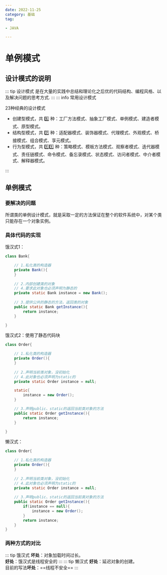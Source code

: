 ```yaml
---
date: 2022-11-25
category: 基础
tag:

- JAVA

---
```


# 单例模式

## 设计模式的说明

::: tip 设计模式
是在大量的实践中总结和理论化之后优的代码结构、编程风格、以及解决问题的思考方式.
:::
::: info 常用设计模式

23种经典的设计模式

- 创建型模式，共 :five: 种：工厂方法模式、抽象工厂模式、单例模式、建造者模式、原型模式。
- 结构型模式，共 :seven: 种：适配器模式、装饰器模式、代理模式、外观模式、桥接模式、组合模式、享元模式。
- 行为型模式，共 :one::one: 种：策略模式、模板方法模式、观察者模式、迭代器模式、责任链模式、命令模式、备忘录模式、状态模式、访问者模式、中介者模式、解释器模式。

:::
## 单例模式
### 要解决的问题
所谓类的单例设计模式，就是采取一定的方法保证在整个的软件系统中，对某个类只能存在一个对象实例。
### 具体代码的实现
饿汉式1：
```java
class Bank{

	// 1.私化类的构造器
	private Bank(){
	}
	
	// 2.内部创建类的对象
	// 4.要求此对象也必须声明为静态的
	private static Bank instance = new Bank();
	
	// 3.提供公共的静态的方法，返回类的对象
	public static Bank getInstance(){
		return instance;
	}

}
```
饿汉式2：使用了静态代码块
```java
class Order{

	// 1.私化类的构造器
	private Order(){
	}
	
	// 2.声明当前类对象，没初始化
	// 4.此对象也必须声明为static的
	private static Order instance = null;

	static{
		instance = new Order();
    }

	// 3.声明public、static的返回当前类对象的方法
	public static Order getInstance(){
		return instance;
	}

}
```
懒汉式：
```java
class Order{

	// 1.私化类的构造器
	private Order(){
	}
	
	// 2.声明当前类对象，没初始化
	// 4.此对象也必须声明为static的
	private static Order instance = null;
	
	// 3.声明public、static的返回当前类对象的方法
	public static Order getInstance(){
		if(instance == null){
			instance = new Order();
		}
		return instance;
	}
}
```
### 两种方式的对比
::: tip 饿汉式
**坏处**：对象加载时间过长。  
**好处**：饿汉式是线程安全的
:::
::: tip 懒汉式
**好处**：延迟对象的创建。  
目前的写法**坏处**：==线程不安全==
:::


